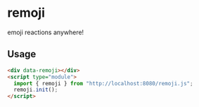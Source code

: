 # remoji

emoji reactions anywhere!

## Usage

```html
<div data-remoji></div>
<script type="module">
  import { remoji } from "http://localhost:8080/remoji.js";
  remoji.init();
</script>
```
